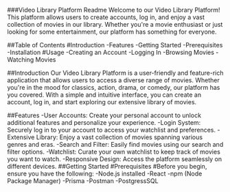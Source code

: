 ###Video Library Platform Readme
Welcome to our Video Library Platform! This platform allows users to create accounts, log in, and enjoy a vast collection of movies in our library. Whether you're a movie enthusiast or just looking for some entertainment, our platform has something for everyone.

##Table of Contents
#Introduction
-Features
-Getting Started
-Prerequisites
-Installation
#Usage
-Creating an Account
-Logging In
-Browsing Movies
-Watching Movies

##Introduction
Our Video Library Platform is a user-friendly and feature-rich application that allows users to access a diverse range of movies. Whether you're in the mood for classics, action, drama, or comedy, our platform has you covered. With a simple and intuitive interface, you can create an account, log in, and start exploring our extensive library of movies.

##Features
-User Accounts: Create your personal account to unlock additional features and personalize your experience.
-Login System: Securely log in to your account to access your watchlist and preferences.
-Extensive Library: Enjoy a vast collection of movies spanning various genres and eras.
-Search and Filter: Easily find movies using our search and filter options.
-Watchlist: Curate your own watchlist to keep track of movies you want to watch.
-Responsive Design: Access the platform seamlessly on different devices.
##Getting Started
#Prerequisites
#Before you begin, ensure you have the following:
-Node.js installed
-React
-npm (Node Package Manager)
-Prisma
-Postman
-PostgressSQL